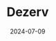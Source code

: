 ---  
layout: startup_page  
title: "Dezerv"  
id: "dezerv.in"  
permalink: "/dezervdezerv.in07092024/"  
website: "https://www.dezerv.in/"  
funding_round: "Series B"  
funding_amount: "₹265Cr"  
investors: "Premji Invest, Elevation Capital, Matrix Partners India, Accel"  
about: "Dezerv is a wealthtech platform offering wealth management services. It manages over ₹7,000 crore in client assets, strategically allocating them across equities, fixed income, and alternative investment strategies. The platform aims to build trust and deliver top-tier service through superior client experience and robust technology."  
markets: "Wealthtech, Fintech"  
hq: "Mumbai, Maharashtra, India"  
founded_year: "2021"  
linkedin: "https://www.linkedin.com/company/dezerv-in"  
twitter: "https://twitter.com/dezervHQ"  
instagram: ""  
facebook: "https://www.facebook.com/dezervHQ"  
crunchbase: "https://www.crunchbase.com/organization/dezerv"  
pitchbook: "https://pitchbook.com/profiles/company/472227-67"  

date_display: "09-Jul-2024"  
date: "2024-07-09"

# SEO Optimization  
meta_title: "Dezerv - Series B Funding (₹265Cr)"  
meta_description: "Dezerv, Dezerv is a wealthtech platform offering wealth management services. It manages over ₹7,000 crore in client assets, strategically allocating them acro..."  
meta_keywords: "Dezerv, Wealthtech, Fintech, Series B funding"  
canonical_url: "https://startup.projectstartups.com/dezervdezerv.in07092024/"  
---